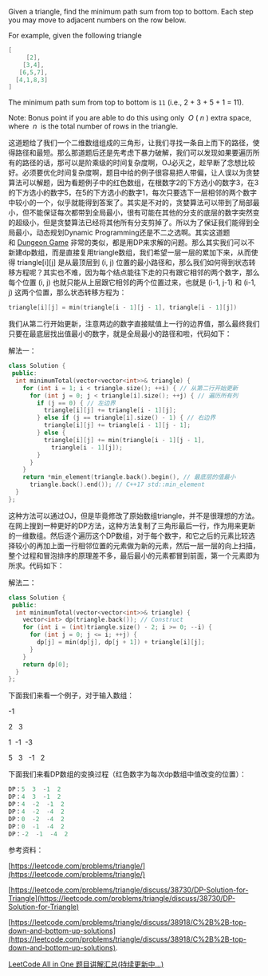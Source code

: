 Given a triangle, find the minimum path sum from top to bottom. Each step you may move to adjacent numbers on the row below.

For example, given the following triangle

```cpp
[
     [2],
    [3,4],
   [6,5,7],
  [4,1,8,3]
]
```

The minimum path sum from top to bottom is `11` (i.e., 2 + 3 + 5 + 1 = 11).

Note: Bonus point if you are able to do this using only  _O_ ( _n_ ) extra space, where  _n_  is the total number of rows in the triangle.

这道题给了我们一个二维数组组成的三角形，让我们寻找一条自上而下的路径，使得路径和最短。那么那道题后还是先考虑下暴力破解，我们可以发现如果要遍历所有的路径的话，那可以是阶乘级的时间复杂度啊，OJ必灭之，趁早断了念想比较好。必须要优化时间复杂度啊，题目中给的例子很容易把人带偏，让人误以为贪婪算法可以解题，因为看题例子中的红色数组，在根数字2的下方选小的数字3，在3的下方选小的数字5，在5的下方选小的数字1，每次只要选下一层相邻的两个数字中较小的一个，似乎就能得到答案了。其实是不对的，贪婪算法可以带到了局部最小，但不能保证每次都带到全局最小，很有可能在其他的分支的底层的数字突然变的超级小，但是贪婪算法已经将其他所有分支剪掉了。所以为了保证我们能得到全局最小，动态规划Dynamic Programming还是不二之选啊。其实这道题和 [Dungeon Game](http://www.cnblogs.com/grandyang/p/4233035.html) 非常的类似，都是用DP来求解的问题。那么其实我们可以不新建dp数组，而是直接复用triangle数组，我们希望一层一层的累加下来，从而使得 triangle[i][j] 是从最顶层到 (i, j) 位置的最小路径和，那么我们如何得到状态转移方程呢？其实也不难，因为每个结点能往下走的只有跟它相邻的两个数字，那么每个位置 (i, j) 也就只能从上层跟它相邻的两个位置过来，也就是 (i-1, j-1) 和 (i-1, j) 这两个位置，那么状态转移方程为：

```cpp
triangle[i][j] = min(triangle[i - 1][j - 1], triangle[i - 1][j])
```

我们从第二行开始更新，注意两边的数字直接赋值上一行的边界值，那么最终我们只要在最底层找出值最小的数字，就是全局最小的路径和啦，代码如下：

解法一：

```cpp
class Solution {
 public:
  int minimumTotal(vector<vector<int>>& triangle) {
    for (int i = 1; i < triangle.size(); ++i) { // 从第二行开始更新
      for (int j = 0; j < triangle[i].size(); ++j) { // 遍历所有列
        if (j == 0) { // 左边界
          triangle[i][j] += triangle[i - 1][j];
        } else if (j == triangle[i].size() - 1) { // 右边界
          triangle[i][j] += triangle[i - 1][j - 1];
        } else {
          triangle[i][j] += min(triangle[i - 1][j - 1],
            triangle[i - 1][j]);
        }
      }
    }
    return *min_element(triangle.back().begin(), // 最底层的值最小
      triangle.back().end()); // C++17 std::min_element
  }
};
```

这种方法可以通过OJ，但是毕竟修改了原始数组triangle，并不是很理想的方法。在网上搜到一种更好的DP方法，这种方法复制了三角形最后一行，作为用来更新的一维数组。然后逐个遍历这个DP数组，对于每个数字，和它之后的元素比较选择较小的再加上面一行相邻位置的元素做为新的元素，然后一层一层的向上扫描，整个过程和冒泡排序的原理差不多，最后最小的元素都冒到前面，第一个元素即为所求。代码如下：

解法二：

```cpp
class Solution {
 public:
  int minimumTotal(vector<vector<int>>& triangle) {
    vector<int> dp(triangle.back()); // Construct
    for (int i = (int)triangle.size() - 2; i >= 0; --i) {
      for (int j = 0; j <= i; ++j) {
        dp[j] = min(dp[j], dp[j + 1]) + triangle[i][j];
      }
    }
    return dp[0];
  }
};
```

下面我们来看一个例子，对于输入数组：

-1

2   3

1  -1  -3

5   3   -1   2

下面我们来看DP数组的变换过程（红色数字为每次dp数组中值改变的位置）：

```cpp
DP：5  3  -1  2
DP：4  3  -1  2
DP：4  -2  -1  2
DP：4  -2  -4  2
DP：0  -2  -4  2
DP：0  -1  -4  2
DP：-2  -1  -4  2
```

参考资料：

[https://leetcode.com/problems/triangle/](https://leetcode.com/problems/triangle/)

[https://leetcode.com/problems/triangle/discuss/38730/DP-Solution-for-Triangle](https://leetcode.com/problems/triangle/discuss/38730/DP-Solution-for-Triangle)

[https://leetcode.com/problems/triangle/discuss/38918/C%2B%2B-top-down-and-bottom-up-solutions](https://leetcode.com/problems/triangle/discuss/38918/C%2B%2B-top-down-and-bottom-up-solutions).

[LeetCode All in One 题目讲解汇总(持续更新中...)](http://www.cnblogs.com/grandyang/p/4606334.html)